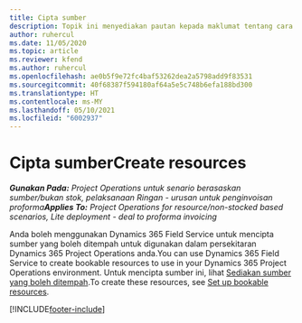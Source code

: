 ```yaml
---
title: Cipta sumber
description: Topik ini menyediakan pautan kepada maklumat tentang cara mencipta sumber yang boleh ditempah.
author: ruhercul
ms.date: 11/05/2020
ms.topic: article
ms.reviewer: kfend
ms.author: ruhercul
ms.openlocfilehash: ae0b5f9e72fc4baf53262dea2a5798add9f83531
ms.sourcegitcommit: 40f68387f594180af64a5e5c748b6efa188bd300
ms.translationtype: HT
ms.contentlocale: ms-MY
ms.lasthandoff: 05/10/2021
ms.locfileid: "6002937"
---
```

# <a name="create-resources"></a><span data-ttu-id="5e7b1-103">Cipta sumber</span><span class="sxs-lookup"><span data-stu-id="5e7b1-103">Create resources</span></span>

<span data-ttu-id="5e7b1-104">_**Gunakan Pada:** Project Operations untuk senario berasaskan sumber/bukan stok, pelaksanaan Ringan - urusan untuk penginvoisan proforma_</span><span class="sxs-lookup"><span data-stu-id="5e7b1-104">_**Applies To:** Project Operations for resource/non-stocked based scenarios, Lite deployment - deal to proforma invoicing_</span></span>

<span data-ttu-id="5e7b1-105">Anda boleh menggunakan Dynamics 365 Field Service untuk mencipta sumber yang boleh ditempah untuk digunakan dalam persekitaran Dynamics 365 Project Operations anda.</span><span class="sxs-lookup"><span data-stu-id="5e7b1-105">You can use Dynamics 365 Field Service to create bookable resources to use in your Dynamics 365 Project Operations environment.</span></span> <span data-ttu-id="5e7b1-106">Untuk mencipta sumber ini, lihat [Sediakan sumber yang boleh ditempah](/dynamics365/field-service/set-up-bookable-resources).</span><span class="sxs-lookup"><span data-stu-id="5e7b1-106">To create these resources, see [Set up bookable resources](/dynamics365/field-service/set-up-bookable-resources).</span></span>


[!INCLUDE[footer-include](../includes/footer-banner.md)]